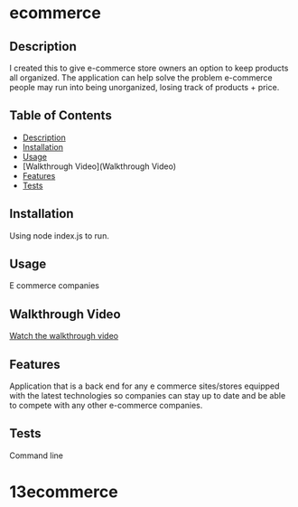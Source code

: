 # ecommerce

## Description

I created this to give e-commerce store owners an option to keep products all organized. The application can help solve the problem e-commerce people may run into being unorganized, losing track of products + price.

## Table of Contents 
- [Description](#description)
- [Installation](#installation)
- [Usage](#usage)
- [Walkthrough Video](Walkthrough Video)
- [Features](#features)
- [Tests](#tests)

## Installation

Using node index.js to run.

## Usage

E commerce companies

## Walkthrough Video

[Watch the walkthrough video](https://drive.google.com/file/d/1nA6ZYwTXkMdfsB-vbTi9t6qi8HA-_u8r/view?usp=sharing)

## Features

Application that is a  back end for any e commerce sites/stores equipped with the latest technologies
so companies can stay up to date and be able to compete with any other e-commerce companies.

## Tests

Command line




# 13ecommerce
